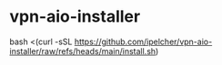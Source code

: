 # vpn-aio-installer

bash <(curl -sSL https://github.com/ipelcher/vpn-aio-installer/raw/refs/heads/main/install.sh)
